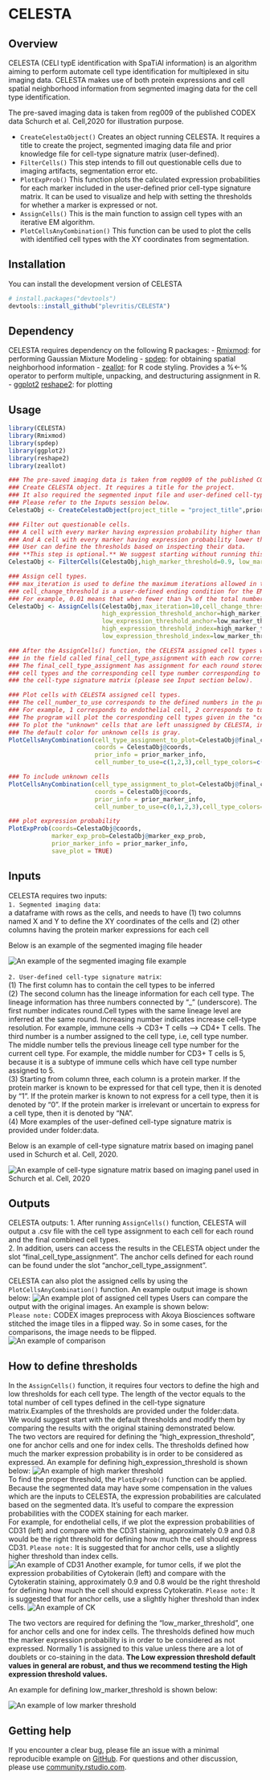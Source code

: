 
<!-- README.md is generated from README.Rmd. Please edit that file -->

# CELESTA

<!-- badges: start -->
<!-- badges: end -->

## Overview

CELESTA (CELl typE identification with SpaTiAl information) is an
algorithm aiming to perform automate cell type identification for
multiplexed in situ imaging data. CELESTA makes use of both protein
expressions and cell spatial neighborhood information from segmented
imaging data for the cell type identification.

The pre-saved imaging data is taken from reg009 of the published CODEX
data Schurch et al. Cell,2020 for illustration purpose.

-   `CreateCelestaObject()` Creates an object running CELESTA. It
    requires a title to create the project, segmented imaging data file
    and prior knowledge file for cell-type signature matrix
    (user-defined).
-   `FilterCells()` This step intends to fill out questionable cells due
    to imaging artifacts, segmentation error etc.
-   `PlotExpProb()` This function plots the calculated expression
    probabilities for each marker included in the user-defined prior
    cell-type signature matrix. It can be used to visualize and help
    with setting the thresholds for whether a marker is expressed or
    not.
-   `AssignCells()` This is the main function to assign cell types with
    an iterative EM algorithm.
-   `PlotCellsAnyCombination()` This function can be used to plot the
    cells with identified cell types with the XY coordinates from
    segmentation.

## Installation

You can install the development version of CELESTA

``` r
# install.packages("devtools")
devtools::install_github("plevritis/CELESTA")
```

## Dependency

CELESTA requires dependency on the following R packages: -
[Rmixmod](https://cran.r-project.org/web/packages/Rmixmod/index.html):
for performing Gaussian Mixture Modeling -
[spdep](https://cran.r-project.org/web/packages/spdep/index.html): for
obtaining spatial neighborhood information -
[zeallot](https://cran.r-project.org/web/packages/zeallot/index.html):
for R code styling. Provides a %&lt;-% operator to perform multiple,
unpacking, and destructuring assignment in R. -
[ggplot2](https://cran.r-project.org/web/packages/ggplot2/index.html)
[reshape2](https://cran.r-project.org/web/packages/reshape2/index.html):
for plotting

## Usage

``` r
library(CELESTA)
library(Rmixmod)
library(spdep)
library(ggplot2)
library(reshape2)
library(zeallot)

### The pre-saved imaging data is taken from reg009 of the published CODEX data Schurch et al. Cell,2020
### Create CELESTA object. It requires a title for the project. 
### It also required the segmented input file and user-defined cell-type signature matrix.
### Please refer to the Inputs session below.
CelestaObj <- CreateCelestaObject(project_title = "project_title",prior_marker_info,imaging_data)

### Filter out questionable cells. 
### A cell with every marker having expression probability higher than 0.9 are filtered out. 
### And A cell with every marker having expression probability lower than 0.4 are filtered out. 
### User can define the thresholds based on inspecting their data. 
### **This step is optional.** We suggest starting without running this step to see whether there are many doublets/triplets.
CelestaObj <- FilterCells(CelestaObj,high_marker_threshold=0.9, low_marker_threshold=0.4)

### Assign cell types. 
### max_iteration is used to define the maximum iterations allowed in the EM algorithm per round. 
### cell_change_threshold is a user-defined ending condition for the EM algorithm. 
### For example, 0.01 means that when fewer than 1% of the total number of cells do not change identity, the algorithm will stop.
CelestaObj <- AssignCells(CelestaObj,max_iteration=10,cell_change_threshold=0.01,
                          high_expression_threshold_anchor=high_marker_threshold_anchor,
                          low_expression_threshold_anchor=low_marker_threshold_anchor,
                          high_expression_threshold_index=high_marker_threshold_iteration,
                          low_expression_threshold_index=low_marker_threshold_iteration)

### After the AssignCells() function, the CELESTA assigned cell types will be stored in the CelestaObj
### in the field called final_cell_type_assignment with each row corresponding to a cell. 
### The final_cell_type_assignment has assignment for each round stored in each column, the final 
### cell types and the corresponding cell type number corresponding to the cell type specified in 
### the cell-type signature matrix (please see Input section below).

### Plot cells with CELESTA assigned cell types.
### The cell_number_to_use corresponds to the defined numbers in the prior cell-type signature matrix.
### For example, 1 corresponds to endothelial cell, 2 corresponds to tumor cell.
### The program will plot the corresponding cell types given in the "cell_number_to_use" parameter.
### To plot the "unknown" cells that are left unassigned by CELESTA, include 0 in the list.
### The default color for unknown cells is gray.
PlotCellsAnyCombination(cell_type_assignment_to_plot=CelestaObj@final_cell_type_assignment[,(CelestaObj@total_rounds+1)],
                        coords = CelestaObj@coords,
                        prior_info = prior_marker_info,
                        cell_number_to_use=c(1,2,3),cell_type_colors=c("yellow","red","blue"))

### To include unknown cells
PlotCellsAnyCombination(cell_type_assignment_to_plot=CelestaObj@final_cell_type_assignment[,(CelestaObj@total_rounds+1)],
                        coords = CelestaObj@coords,
                        prior_info = prior_marker_info,
                        cell_number_to_use=c(0,1,2,3),cell_type_colors=c("yellow","red","blue"))

### plot expression probability
PlotExpProb(coords=CelestaObj@coords,
            marker_exp_prob=CelestaObj@marker_exp_prob,
            prior_marker_info = prior_marker_info,
            save_plot = TRUE)
```

## Inputs

CELESTA requires two inputs:<br/> `1. Segmented imaging data`: <br/> a
dataframe with rows as the cells, and needs to have (1) two columns
named X and Y to define the XY coordinates of the cells and (2) other
columns having the protein marker expressions for each cell<br/>

Below is an example of the segmented imaging file header

![An example of the segmented imaging file
example](images/segmented_file_example.png)

`2. User-defined cell-type signature matrix`:<br/> (1) The first column
has to contain the cell types to be inferred <br/> (2) The second column
has the lineage information for each cell type. The lineage information
has three numbers connected by “\_” (underscore). The first number
indicates round.Cell types with the same lineage level are inferred at
the same round. Increasing number indicates increase cell-type
resolution. For example, immune cells -&gt; CD3+ T cells –&gt; CD4+ T
cells. The third number is a number assigned to the cell type, i.e, cell
type number. The middle number tells the previous lineage cell type
number for the current cell type. For example, the middle number for
CD3+ T cells is 5, because it is a subtype of immune cells which have
cell type number assigned to 5.<br/> (3) Starting from column three,
each column is a protein marker. If the protein marker is known to be
expressed for that cell type, then it is denoted by “1”. If the protein
marker is known to not express for a cell type, then it is denoted by
“0”. If the protein marker is irrelevant or uncertain to express for a
cell type, then it is denoted by “NA”.<br/> (4) More examples of the
user-defined cell-type signature matrix is provided under
folder:data.<br/>

Below is an example of cell-type signature matrix based on imaging panel
used in Schurch et al. Cell, 2020.

![An example of cell-type signature matrix based on imaging panel used
in Schurch et al. Cell, 2020](images/prior_matrix_example.png)

## Outputs

CELESTA outputs: 1. After running `AssignCells()` function, CELESTA will
output a .csv file with the cell type assignment to each cell for each
round and the final combined cell types. <br/> 2. In addition, users can
access the results in the CELESTA object under the slot
“final\_cell\_type\_assignment”. The anchor cells defined for each round
can be found under the slot “anchor\_cell\_type\_assignment”.<br/>

CELESTA can also plot the assigned cells by using the
`PlotCellsAnyCombination()` function. An example output image is shown
below: ![An example plot of assigned cell
types](images/plot_cell_assignment.png) Users can compare the output
with the original images. An example is shown below:<br/> `Please note:`
CODEX images preprocess with Akoya Biosciences software stitched the
image tiles in a flipped way. So in some cases, for the comparisons, the
image needs to be flipped.<br/> ![An example of
comparison](images/demo_image.png)

## How to define thresholds

In the `AssignCells()` function, it requires four vectors to define the
high and low thresholds for each cell type. The length of the vector
equals to the total number of cell types defined in the cell-type
signature matrix.Examples of the thresholds are provided under the
folder:data.<br/> We would suggest start with the default thresholds and
modify them by comparing the results with the original staining
demonstrated below.<br/> The two vectors are required for defining the
“high\_expression\_threshold”, one for anchor cells and one for index
cells. The thresholds defined how much the marker expression probability
is in order to be considered as expressed. An example for defining
high\_expression\_threshold is shown below: ![An example of high marker
threshold](images/high_threshold_example.png) <br/> To find the proper
threshold, the `PlotExpProb()` function can be applied. Because the
segmented data may have some compensation in the values which are the
inputs to CELESTA, the expression probabilities are calculated based on
the segmented data. It’s useful to compare the expression probabilities
with the CODEX staining for each marker.<br/> For example, for
endothelial cells, if we plot the expression probabilities of CD31
(left) and compare with the CD31 staining, approximately 0.9 and 0.8
would be the right threshold for defining how much the cell should
express CD31. `Please note:` It is suggested that for anchor cells, use
a slightly higher threshold than index cells.<br/> ![An example of
CD31](images/CD31_threshold.png) Another example, for tumor cells, if we
plot the expression probabilities of Cytokerain (left) and compare with
the Cytokeratin staining, approximately 0.9 and 0.8 would be the right
threshold for defining how much the cell should express Cytokeratin.
`Please note:` It is suggested that for anchor cells, use a slightly
higher threshold than index cells. ![An example of
CK](images/Cytokeratin_threshold.png)

The two vectors are required for defining the “low\_marker\_threshold”,
one for anchor cells and one for index cells. The thresholds defined how
much the marker expression probability is in order to be considered as
not expressed. Normally 1 is assigned to this value unless there are a
lot of doublets or co-staining in the data. **The Low expression
threshold default values in general are robust, and thus we recommend
testing the High expression threshold values.**<br/>

An example for defining low\_marker\_threshold is shown below:<br/>

![An example of low marker threshold](images/low_threshold_example.png)

## Getting help

If you encounter a clear bug, please file an issue with a minimal
reproducible example on
[GitHub](https://github.com/plevritis/CELESTA/issues). For questions and
other discussion, please use
[community.rstudio.com](https://community.rstudio.com/).
